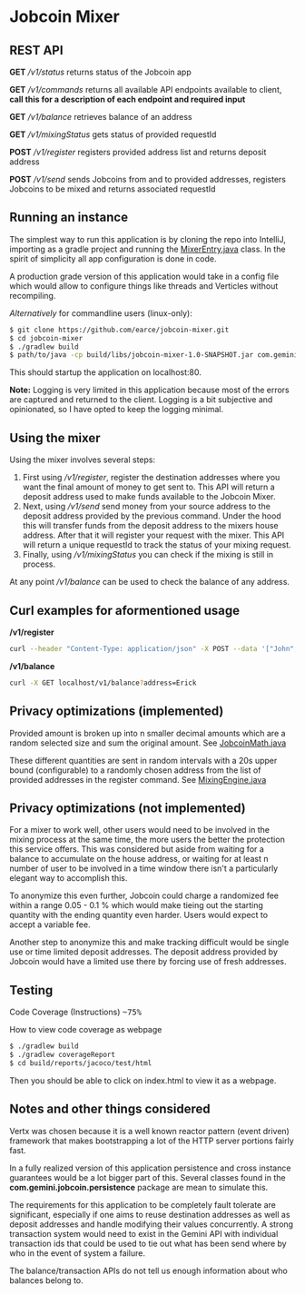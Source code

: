 # Jobcoin Mixer

## REST API

**GET**  */v1/status* returns status of the Jobcoin app

**GET**  */v1/commands* returns all available API endpoints available to client, **call this for a description of each endpoint and required input**

**GET**  */v1/balance* retrieves balance of an address

**GET**  */v1/mixingStatus* gets status of provided requestId

**POST** */v1/register* registers provided address list and returns deposit address

**POST** */v1/send* sends Jobcoins from and to provided addresses, registers Jobcoins to be mixed and returns associated requestId

## Running an instance

The simplest way to run this application is by cloning the repo into IntelliJ, importing as a gradle project and running the [MixerEntry.java](https://github.com/earce/jobcoin-mixer/blob/main/src/main/java/com/gemini/jobcoin/MixerEntry.java) class. In the spirit of simplicity all app configuration is done in code.

A production grade version of this application would take in a config file which would allow to configure things like threads and Verticles without recompiling.

*Alternatively* for commandline users (linux-only):

```bash script
$ git clone https://github.com/earce/jobcoin-mixer.git
$ cd jobcoin-mixer
$ ./gradlew build
$ path/to/java -cp build/libs/jobcoin-mixer-1.0-SNAPSHOT.jar com.gemini.jobcoin.MixerEntry
```

This should startup the application on localhost:80.

**Note:** Logging is very limited in this application because most of the errors are captured and returned to the client. Logging is a bit subjective and opinionated, so I have opted to keep the logging minimal.

## Using the mixer

Using the mixer involves several steps:

1. First using */v1/register*, register the destination addresses where you want the final amount of money to get sent to. This API will return a deposit address used to make funds available to the Jobcoin Mixer.
2. Next, using */v1/send* send money from your source address to the deposit address provided by the previous command. Under the hood this will transfer funds from the deposit address to the mixers house address. After that it will register your request with the mixer. This API will return a unique requestId to track the status of your mixing request. 
3. Finally, using */v1/mixingStatus* you can check if the mixing is still in process.

At any point */v1/balance* can be used to check the balance of any address.

## Curl examples for aformentioned usage

**/v1/register**

```bash
curl --header "Content-Type: application/json" -X POST --data '["John","Alice", "Bob"]' localhost/v1/register
```

**/v1/balance**

```bash
curl -X GET localhost/v1/balance?address=Erick
```

## Privacy optimizations (implemented)

Provided amount is broken up into n smaller decimal amounts which are a random selected size and sum the original amount. See [JobcoinMath.java](https://github.com/earce/jobcoin-mixer/blob/main/src/main/java/com/gemini/jobcoin/helper/JobcoinMath.java)

These different quantities are sent in random intervals with a 20s upper bound (configurable) to a randomly chosen address from the list of provided addresses in the register command. See [MixingEngine.java](https://github.com/earce/jobcoin-mixer/blob/main/src/main/java/com/gemini/jobcoin/verticles/MixingEngine.java)

## Privacy optimizations (not implemented)


For a mixer to work well, other users would need to be involved in the mixing process at the same time, the more users the better the protection this service offers. This was considered but aside from waiting for a balance to accumulate on the house address, or waiting for at least n number of user to be involved in a time window there isn't a particularly elegant way to accomplish this.

To anonymize this even further, Jobcoin could charge a randomized fee within a range 0.05 - 0.1 % which would make tieing out the starting quantity with the ending quantity even harder. Users would expect to accept a variable fee.

Another step to anonymize this and make tracking difficult would be single use or time limited deposit addresses. The deposit address provided by Jobcoin would have a limited use there by forcing use of fresh addresses.

## Testing

Code Coverage (Instructions) <kbd>~75%</kbd> 

How to view code coverage as webpage

```bash script
$ ./gradlew build
$ ./gradlew coverageReport
$ cd build/reports/jacoco/test/html
```

Then you should be able to click on index.html to view it as a webpage.

## Notes and other things considered

Vertx was chosen because it is a well known reactor pattern (event driven) framework that makes bootstrapping a lot of the HTTP server portions fairly fast.

In a fully realized version of this application persistence and cross instance guarantees would be a lot bigger part of this. Several classes found in the **com.gemini.jobcoin.persistence** package are mean to simulate this.

The requirements for this application to be completely fault tolerate are significant, especially if one aims to reuse destination addresses as well as deposit addresses and handle modifying their values concurrently. A strong transaction system would need to exist in the Gemini API with individual transaction ids that could be used to tie out what has been send where by who in the event of system a failure. 

The balance/transaction APIs do not tell us enough information about who balances belong to.